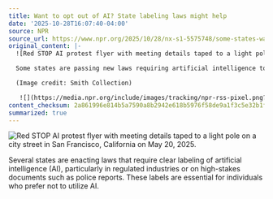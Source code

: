 ```yaml
---
title: Want to opt out of AI? State labeling laws might help
date: '2025-10-28T16:07:40-04:00'
source: NPR
source_url: https://www.npr.org/2025/10/28/nx-s1-5575748/some-states-want-labels-ai-opt-out
original_content: |-
  ![Red STOP AI protest flyer with meeting details taped to a light pole on a city street in San Francisco, California on May 20, 2025.](https://npr.brightspotcdn.com/dims3/default/strip/false/crop/5196x3464+0+0/resize/5196x3464!/?url=http%3A%2F%2Fnpr-brightspot.s3.amazonaws.com%2Fa5%2F9d%2Ff5866ec24ff9a7e91b7b6159b8da%2Fgettyimages-2216355451.jpg)

  Some states are passing new laws requiring artificial intelligence to be clearly labeled, especially in regulated industries or on high-stakes documents such as police reports. The labels are crucial for people who'd rather not use AI at all.

  (Image credit: Smith Collection)

   ![](https://media.npr.org/include/images/tracking/npr-rss-pixel.png?story=nx-s1-5575748)
content_checksum: 2a861996e814b5a7590a8b2942e618b5976f58de9a1f3c5e32b1f66bf104f86d
summarized: true
---
```


![Red STOP AI protest flyer with meeting details taped to a light pole on a city street in San Francisco, California on May 20, 2025.](https://npr.brightspotcdn.com/dims3/default/strip/false/crop/5196x3464+0+0/resize/5196x3464!/?url=http%3A%2F%2Fnpr-brightspot.s3.amazonaws.com%2Fa5%2F9d%2Ff5866ec24ff9a7e91b7b6159b8da%2Fgettyimages-2216355451.jpg)

Several states are enacting laws that require clear labeling of artificial intelligence (AI), particularly in regulated industries or on high-stakes documents such as police reports. These labels are essential for individuals who prefer not to utilize AI.